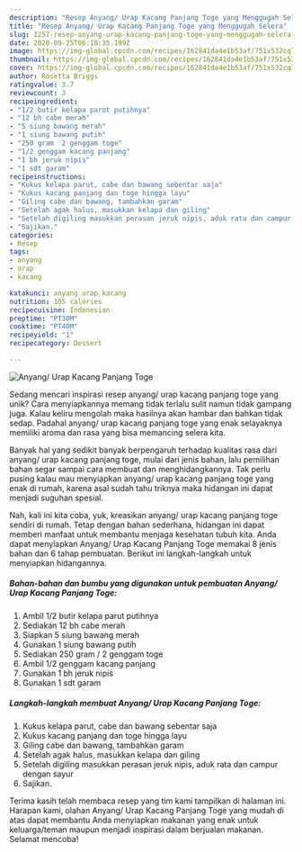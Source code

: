 ```yaml
---
description: "Resep Anyang/ Urap Kacang Panjang Toge yang Menggugah Selera"
title: "Resep Anyang/ Urap Kacang Panjang Toge yang Menggugah Selera"
slug: 1257-resep-anyang-urap-kacang-panjang-toge-yang-menggugah-selera
date: 2020-09-25T06:18:35.199Z
image: https://img-global.cpcdn.com/recipes/162841da4e1b53af/751x532cq70/anyang-urap-kacang-panjang-toge-foto-resep-utama.jpg
thumbnail: https://img-global.cpcdn.com/recipes/162841da4e1b53af/751x532cq70/anyang-urap-kacang-panjang-toge-foto-resep-utama.jpg
cover: https://img-global.cpcdn.com/recipes/162841da4e1b53af/751x532cq70/anyang-urap-kacang-panjang-toge-foto-resep-utama.jpg
author: Rosetta Briggs
ratingvalue: 3.7
reviewcount: 3
recipeingredient:
- "1/2 butir kelapa parut putihnya"
- "12 bh cabe merah"
- "5 siung bawang merah"
- "1 siung bawang putih"
- "250 gram  2 genggam toge"
- "1/2 genggam kacang panjang"
- "1 bh jeruk nipis"
- "1 sdt garam"
recipeinstructions:
- "Kukus kelapa parut, cabe dan bawang sebentar saja"
- "Kukus kacang panjang dan toge hingga layu"
- "Giling cabe dan bawang, tambahkan garam"
- "Setelah agak halus, masukkan kelapa dan giling"
- "Setelah digiling masukkan perasan jeruk nipis, aduk rata dan campur dengan sayur"
- "Sajikan."
categories:
- Resep
tags:
- anyang
- urap
- kacang

katakunci: anyang urap kacang 
nutrition: 105 calories
recipecuisine: Indonesian
preptime: "PT30M"
cooktime: "PT40M"
recipeyield: "1"
recipecategory: Dessert

---
```



![Anyang/ Urap Kacang Panjang Toge](https://img-global.cpcdn.com/recipes/162841da4e1b53af/751x532cq70/anyang-urap-kacang-panjang-toge-foto-resep-utama.jpg)

Sedang mencari inspirasi resep anyang/ urap kacang panjang toge yang unik? Cara menyiapkannya memang tidak terlalu sulit namun tidak gampang juga. Kalau keliru mengolah maka hasilnya akan hambar dan bahkan tidak sedap. Padahal anyang/ urap kacang panjang toge yang enak selayaknya memiliki aroma dan rasa yang bisa memancing selera kita.



Banyak hal yang sedikit banyak berpengaruh terhadap kualitas rasa dari anyang/ urap kacang panjang toge, mulai dari jenis bahan, lalu pemilihan bahan segar sampai cara membuat dan menghidangkannya. Tak perlu pusing kalau mau menyiapkan anyang/ urap kacang panjang toge yang enak di rumah, karena asal sudah tahu triknya maka hidangan ini dapat menjadi suguhan spesial.


Nah, kali ini kita coba, yuk, kreasikan anyang/ urap kacang panjang toge sendiri di rumah. Tetap dengan bahan sederhana, hidangan ini dapat memberi manfaat untuk membantu menjaga kesehatan tubuh kita. Anda dapat menyiapkan Anyang/ Urap Kacang Panjang Toge memakai 8 jenis bahan dan 6 tahap pembuatan. Berikut ini langkah-langkah untuk menyiapkan hidangannya.

<!--inarticleads1-->

##### Bahan-bahan dan bumbu yang digunakan untuk pembuatan Anyang/ Urap Kacang Panjang Toge:

1. Ambil 1/2 butir kelapa parut putihnya
1. Sediakan 12 bh cabe merah
1. Siapkan 5 siung bawang merah
1. Gunakan 1 siung bawang putih
1. Sediakan 250 gram / 2 genggam toge
1. Ambil 1/2 genggam kacang panjang
1. Gunakan 1 bh jeruk nipis
1. Gunakan 1 sdt garam




<!--inarticleads2-->

##### Langkah-langkah membuat Anyang/ Urap Kacang Panjang Toge:

1. Kukus kelapa parut, cabe dan bawang sebentar saja
1. Kukus kacang panjang dan toge hingga layu
1. Giling cabe dan bawang, tambahkan garam
1. Setelah agak halus, masukkan kelapa dan giling
1. Setelah digiling masukkan perasan jeruk nipis, aduk rata dan campur dengan sayur
1. Sajikan.




Terima kasih telah membaca resep yang tim kami tampilkan di halaman ini. Harapan kami, olahan Anyang/ Urap Kacang Panjang Toge yang mudah di atas dapat membantu Anda menyiapkan makanan yang enak untuk keluarga/teman maupun menjadi inspirasi dalam berjualan makanan. Selamat mencoba!
